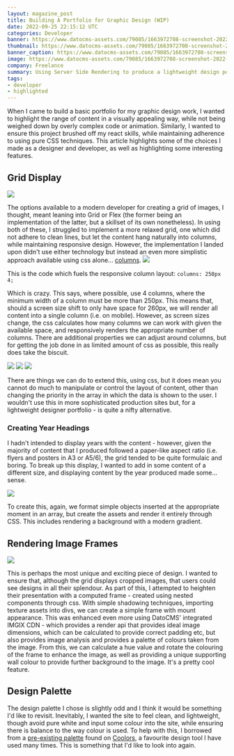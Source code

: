 ```yaml
---
layout: magazine_post
title: Building A Portfolio for Graphic Design (WIP)
date: 2022-09-25 22:15:12 UTC
categories: Developer
banner: https://www.datocms-assets.com/79085/1663972708-screenshot-2022-09-23-at-23-32-10.jpg
thumbnail: https://www.datocms-assets.com/79085/1663972708-screenshot-2022-09-23-at-23-32-10.jpg
banner_caption: https://www.datocms-assets.com/79085/1663972708-screenshot-2022-09-23-at-23-32-10.jpg
image: https://www.datocms-assets.com/79085/1663972708-screenshot-2022-09-23-at-23-32-10.jpg
company: Freelance
summary: Using Server Side Rendering to produce a lightweight design portfolio
tags:
- developer
- highlighted
---
```


When I came to build a basic portfolio for my graphic design work, I wanted to highlight the range of content in a visually appealing way, while not being weighed down by overly complex code or animation. Similarly, I wanted to ensure this project brushed off my react skills, while maintaining adherence to using pure CSS techniques. This article highlights some of the choices I made as a designer and developer, as well as highlighting some interesting features. 

## Grid Display
![](https://www.datocms-assets.com/79085/1663972708-screenshot-2022-09-23-at-23-32-10.jpg)

The options available to a modern developer for creating a grid of images, I thought, meant leaning into Grid or Flex (the former being an implementation of the latter, but a skillset of its own nonetheless). In using both of these, I struggled to implement a more relaxed grid, one which did not adhere to clean lines, but let the content hang naturally into columns, while maintaining responsive design. However, the implementation I landed upon didn't use either technology but instead an even more simplistic approach available using css alone... [columns](https://www.w3schools.com/cssref/css3_pr_columns.asp).
![](https://www.datocms-assets.com/79085/1663973931-screenshot-202022-09-23-20at-2023-56-36.jpg)

This is the code which fuels the responsive column layout:
`columns: 250px 4;`

Which is crazy. This says, where possible, use 4 columns, where the minimum width of a column must be more than 250px. This means that, should a screen size shift to only have space for 260px, we will render all content into a single column (i.e. on mobile). However, as screen sizes change, the css calculates how many columns we can work with given the available space, and responsively renders the appropriate number of columns. There are additional properties we can adjust around columns, but for getting the job done in as limited amount of css as possible, this really does take the biscuit.

![](https://www.datocms-assets.com/79085/1663973918-screenshot-202022-09-23-20at-2023-56-46.jpg)
![](https://www.datocms-assets.com/79085/1663973923-screenshot-202022-09-23-20at-2023-56-40.jpg)
![](https://www.datocms-assets.com/79085/1663973927-screenshot-202022-09-23-20at-2023-56-58.jpg)

There are things we can do to extend this, using css, but it does mean you cannot do much to manipulate or control the layout of content, other than changing the priority in the array in which the data is shown to the user. I wouldn't use this in more sophisticated production sites but, for a lightweight designer portfolio - is quite a nifty alternative.

### Creating Year Headings
I hadn't intended to display years with the content - however, given the majority of content that I produced followed a paper-like aspect ratio (i.e. flyers and posters in A3 or A5/6), the grid tended to be quite formulaic and boring. To break up this display, I wanted to add in some content of a different size, and displaying content by the year produced made some... sense.

![](https://www.datocms-assets.com/79085/1663973931-screenshot-202022-09-23-20at-2023-56-36.jpg)

To create this, again, we format simple objects inserted at the appropriate moment in an array, but create the assets and render it entirely through CSS. This includes rendering a background with a modern gradient.

## Rendering Image Frames
![](https://www.datocms-assets.com/79085/1663973008-screenshot-2022-09-23-at-23-42-31.jpg)

This is perhaps the most unique and exciting piece of design. I wanted to ensure that, although the grid displays cropped images, that users could see designs in all their splendour. As part of this, I attempted to heighten their presentation with a computed frame - created using nested components through css. With simple shadowing techniques, importing texture assets into divs, we can create a simple frame with mount appearance. This was enhanced even more using DatoCMS' integrated IMGIX CDN - which provides a  render api that provides ideal image dimensions, which can be calculated to provide correct padding etc, but also provides image analysis and provides a palette of colours taken from the image. From this, we can calculate a hue value and rotate the colouring of the frame to enhance the image, as well as providing a unique supporting wall colour to provide further background to the image. It's a pretty cool feature.

## Design Palette
The design palette I chose is slightly odd and I think it would be something I'd like to revisit. Inevitably, I wanted the site to feel clean, and lightweight, though avoid pure white and input some colour into the site, while ensuring there is balance to the way colour is used. To help with this, I borrowed from a [pre-existing palette](https://coolors.co/palette/e63946-f1faee-a8dadc-457b9d-1d3557) found on [Coolors](https://coolors.co/), a favourite design tool I have used many times. This is something that I'd like to look into again.